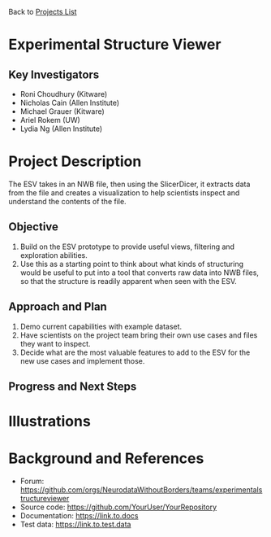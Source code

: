 Back to [Projects List](../../README.md#ProjectsList)

# Experimental Structure Viewer

## Key Investigators

- Roni Choudhury (Kitware)
- Nicholas Cain (Allen Institute)
- Michael Grauer (Kitware)
- Ariel Rokem (UW)
- Lydia Ng (Allen Institute)

# Project Description

The ESV takes in an NWB file, then using the SlicerDicer, it extracts data from the file and creates a visualization to help scientists inspect and understand the contents of the file.

## Objective

1. Build on the ESV prototype to provide useful views, filtering and exploration abilities.
1. Use this as a starting point to think about what kinds of structuring would be useful to put into a tool that converts raw data into NWB files, so that the structure is readily apparent when seen with the ESV.

## Approach and Plan

1. Demo current capabilities with example dataset.
1. Have scientists on the project team bring their own use cases and files they want to inspect.
1. Decide what are the most valuable features to add to the ESV for the new use cases and implement those.

## Progress and Next Steps

<!--Describe progress and next steps in a few bullet points as you are making progress.-->

# Illustrations


<!--Add pictures and links to videos that demonstrate what has been accomplished.-->

<!--![Description of picture](Example2.jpg)-->

<!--![Some more images](Example2.jpg)-->

# Background and References

<!--Use this space for information that may help people better understand your project, like links to papers, source code, or data.-->

- Forum: https://github.com/orgs/NeurodataWithoutBorders/teams/experimentalstructureviewer
- Source code: https://github.com/YourUser/YourRepository
- Documentation: https://link.to.docs
- Test data: https://link.to.test.data

